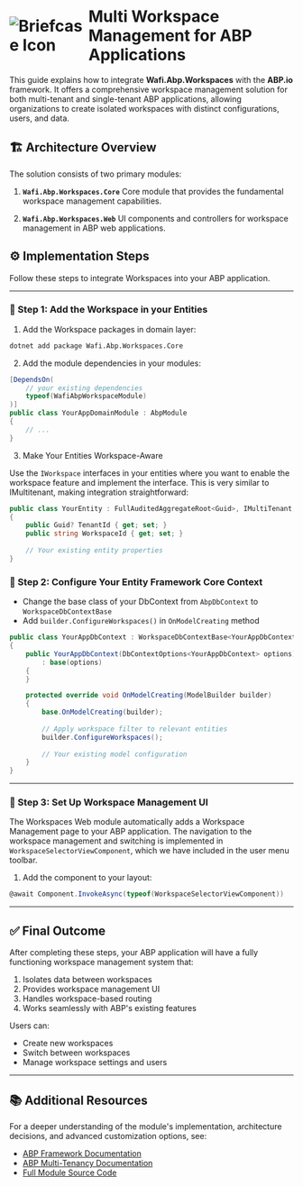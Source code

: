 <h1 style="display: flex; align-items: center;">
  <img src="https://img.icons8.com/fluency/48/briefcase.png" alt="Briefcase Icon" style="vertical-align: middle; margin-right: 10px;">
  Multi Workspace Management for ABP Applications
</h1>

This guide explains how to integrate **Wafi.Abp.Workspaces** with the **ABP.io** framework. It offers a comprehensive workspace management solution for both multi-tenant and single-tenant ABP applications, allowing organizations to create isolated workspaces with distinct configurations, users, and data.


## 🏗️ Architecture Overview

The solution consists of two primary modules:

1. **`Wafi.Abp.Workspaces.Core`**
   Core module that provides the fundamental workspace management capabilities.

2. **`Wafi.Abp.Workspaces.Web`**
   UI components and controllers for workspace management in ABP web applications.


## ⚙️ Implementation Steps

Follow these steps to integrate Workspaces into your ABP application.

---

### 🔹 Step 1: Add the Workspace in your Entities

1. Add the Workspace packages in domain layer:

```bash
dotnet add package Wafi.Abp.Workspaces.Core
```

2. Add the module dependencies in your modules:

```csharp
[DependsOn(
    // your existing dependencies
    typeof(WafiAbpWorkspaceModule)
)]
public class YourAppDomainModule : AbpModule
{
    // ...
}
```

3. Make Your Entities Workspace-Aware

Use the `IWorkspace` interfaces in your entities where you want to enable the workspace feature and implement the interface. This is very similar to IMultitenant, making integration straightforward:

```csharp
public class YourEntity : FullAuditedAggregateRoot<Guid>, IMultiTenant, IWorkspaceEntity
{
    public Guid? TenantId { get; set; }
    public string WorkspaceId { get; set; }
    
    // Your existing entity properties
}
```


### 🔹 Step 2: Configure Your Entity Framework Core Context
- Change the base class of your DbContext from `AbpDbContext` to `WorkspaceDbContextBase`
- Add `builder.ConfigureWorkspaces()` in `OnModelCreating` method

```csharp
public class YourAppDbContext : WorkspaceDbContextBase<YourAppDbContext>
{
    public YourAppDbContext(DbContextOptions<YourAppDbContext> options) 
        : base(options)
    {
    }

    protected override void OnModelCreating(ModelBuilder builder)
    {
        base.OnModelCreating(builder);
        
        // Apply workspace filter to relevant entities
        builder.ConfigureWorkspaces();
        
        // Your existing model configuration
    }
}
```

---

### 🔹 Step 3: Set Up Workspace Management UI

The Workspaces Web module automatically adds a Workspace Management page to your ABP application. 
The navigation to the workspace management and switching is implemented in `WorkspaceSelectorViewComponent`,
which we have included in the user menu toolbar.

1. Add the component to your layout:

```csharp
@await Component.InvokeAsync(typeof(WorkspaceSelectorViewComponent))
```

---
 
## ✅ Final Outcome 

After completing these steps, your ABP application will have a fully functioning workspace management system that:

1. Isolates data between workspaces
2. Provides workspace management UI
3. Handles workspace-based routing
4. Works seamlessly with ABP's existing features

Users can:
- Create new workspaces
- Switch between workspaces
- Manage workspace settings and users

---

## 📚 Additional Resources

For a deeper understanding of the module's implementation, architecture decisions, and advanced customization options, see:

- [ABP Framework Documentation](https://docs.abp.io/en/abp/latest/)
- [ABP Multi-Tenancy Documentation](https://docs.abp.io/en/abp/latest/Multi-Tenancy)
- [Full Module Source Code](https://github.com/WafiSolutions/Wafi.Abp.Workspaces) 
